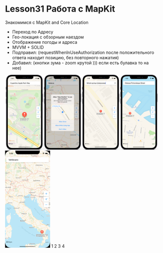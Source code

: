 # Lesson31 Работа с MapKit

Знакомимся с MapKit and Core Location
 - Переход по Адресу
 - Гео-локация с обзорным наездом
 - Отображение погоды и адреса
 - MVVM + SOLID
 - Подправил: (requestWhenInUseAuthorization после положительного ответа находит позицию, без повторного нажатия)
 - Добавил: (кнопки зума - zoom крутой ))) если есть булавка то на нее)

<img src="https://github.com/ihValery/Lesson31/blob/main/GinHub_preview_1900.png?raw=true"></a> <img src="https://github.com/ihValery/Lesson31/blob/main/homeWork32Zoom3.gif?raw=true"></a>
1
2
3
4
